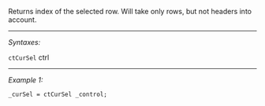 Returns index of the selected row. Will take only rows, but not headers into account.


---
*Syntaxes:*

`ctCurSel` ctrl

---
*Example 1:*

```sqf
_curSel = ctCurSel _control;
```